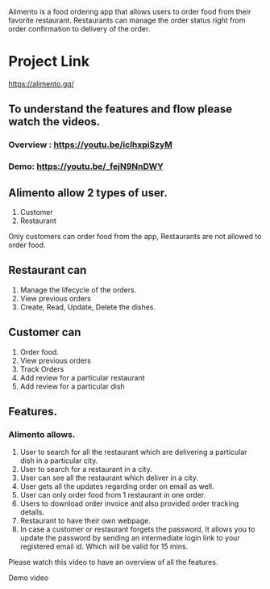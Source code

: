 Alimento is a food ordering app that allows users to order food from their favorite restaurant. Restaurants can manage the order status right from order confirmation to delivery of the order.

# Project Link
https://alimento.gq/

## To understand the features and flow please watch the videos.
### Overview : https://youtu.be/iclhxpiSzyM
### Demo: https://youtu.be/_fejN9NnDWY

## Alimento allow 2 types of user.
1. Customer
2. Restaurant

Only customers can order food from the app, Restaurants are not allowed to order food. 

## Restaurant can 
1. Manage the lifecycle of the orders.
2. View previous orders
3. Create, Read, Update, Delete the dishes.

## Customer can
1. Order food.
2. View previous orders
3. Track Orders
4. Add review for a particular restaurant
5. Add review for a particular dish

## Features.

### Alimento allows.
1. User to search for all the restaurant which are delivering a particular dish in a particular city.
2. User to search for a restaurant in a city.
3. User can see all the restaurant which deliver in a city.
4. User gets all the updates regarding order on email as well.
5. User can only order food from 1 restaurant in one order. 
6. Users to download order invoice and also provided order tracking details.
7. Restaurant to have their own webpage.
8. In case a customer or restaurant forgets the password, It allows you to update the password by sending an intermediate login link to your registered email id. Which will be valid for 15 mins.

Please watch this video to have an overview of all the features.

Demo video
